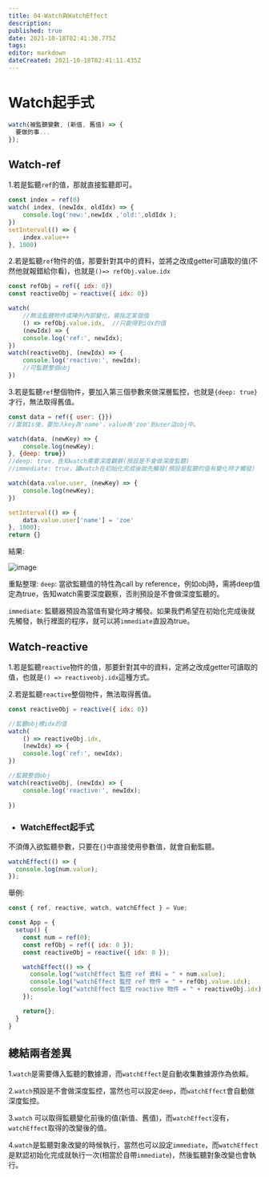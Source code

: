 ```yaml
---
title: 04-Watch與WatchEffect
description: 
published: true
date: 2021-10-18T02:41:30.775Z
tags: 
editor: markdown
dateCreated: 2021-10-18T02:41:11.435Z
---
```


# Watch起手式
```javascript
watch(被監聽變數, (新值, 舊值) => {
  要做的事...
});
```

## Watch-ref
1.若是監聽`ref`的值，那就直接監聽即可。

```javascript
const index = ref(0)
watch( index, (newIdx, oldIdx) => {
    console.log('new:',newIdx ,'old:',oldIdx );
})
setInterval(() => {
    index.value++
}, 1000)
```

2.若是監聽`ref`物件的值，那要針對其中的資料，並將之改成getter可讀取的值(不然他就報錯給你看)，也就是`()=> refObj.value.idx`

```javascript
const refObj = ref({ idx: 0})
const reactiveObj = reactive({ idx: 0})

watch(
    //無法監聽物件或陣列內部變化，需指定某個值
    () => refObj.value.idx,  //只能得到idx的值
    (newIdx) => {
    console.log('ref:', newIdx);
})
watch(reactiveObj, (newIdx) => {
    console.log('reactive:', newIdx);
    //可監聽整個obj
})
```

3.若是監聽`ref`整個物件，要加入第三個參數來做深層監控，也就是`{deep: true}`才行，無法取得舊值。

```javascript
const data = ref({ user: {}})
//當我1s後，要加入key為'name'，value為'zoe'到user這obj中。

watch(data, (newKey) => {
    console.log(newKey);
}, {deep: true}) 
//deep: true，告知watch需要深度觀察(預設是不會做深度監聽)
//immediate: true，讓watch在初始化完成後就先觸發(預設是監聽的值有變化時才觸發)

watch(data.value.user, (newKey) => {
    console.log(newKey);
})

setInterval(() => {
    data.value.user['name'] = 'zoe'
}, 1000);
return {}
```

結果:

![image](https://img.onl/qG66qp)

重點整理:
`deep`: 當欲監聽值的特性為call by reference，例如obj時，需將deep值定為true，告知watch需要深度觀察，否則預設是不會做深度監聽的。

`immediate`: 監聽器預設為當值有變化時才觸發。如果我們希望在初始化完成後就先觸發，執行裡面的程序，就可以將`immediate`直設為true。

## Watch-reactive
1.若是監聽`reactive`物件的值，那要針對其中的資料，定將之改成getter可讀取的值，也就是`() => reactiveobj.idx`這種方式。

2.若是監聽`reactive`整個物件，無法取得舊值。
```javascript
const reactiveObj = reactive({ idx: 0})

//監聽obj裡idx的值
watch(
    () => reactiveObj.idx,
    (newIdx) => {
    console.log('ref:', newIdx);
})

//監聽整個obj
watch(reactiveObj, (newIdx) => {
    console.log('reactive:', newIdx);
    
})
```

- ### **WatchEffect起手式**

不須傳入欲監聽參數，只要在`{}`中直接使用參數值，就會自動監聽。

```javascript
watchEffect(() => {
  console.log(num.value);
});
```

舉例:

```javascript
const { ref, reactive, watch, watchEffect } = Vue;

const App = {
  setup() {
    const num = ref(0);
    const refObj = ref({ idx: 0 });
    const reactiveObj = reactive({ idx: 0 });

    watchEffect(() => {
      console.log("watchEffect 監控 ref 資料 = " + num.value);
      console.log("watchEffect 監控 ref 物件 = " + refObj.value.idx);
      console.log("watchEffect 監控 reactive 物件 = " + reactiveObj.idx);
    });

    return{};
  }
}    
```

## 總結兩者差異
1.`watch`是需要傳入監聽的數據源，而`watchEffect`是自動收集數據源作為依賴。

2.`watch`預設是不會做深度監控，當然也可以設定`deep`，而`watchEffect`會自動做深度監控。

3.`watch` 可以取得監聽變化前後的值(新值、舊值)，而`watchEffect`沒有，`watchEffect`取得的改變後的值。

4.`watch`是監聽對象改變的時候執行，當然也可以設定`immediate`，而`watchEffect`是默認初始化完成就執行一次(相當於自帶`immediate`)，然後監聽對象改變也會執行。